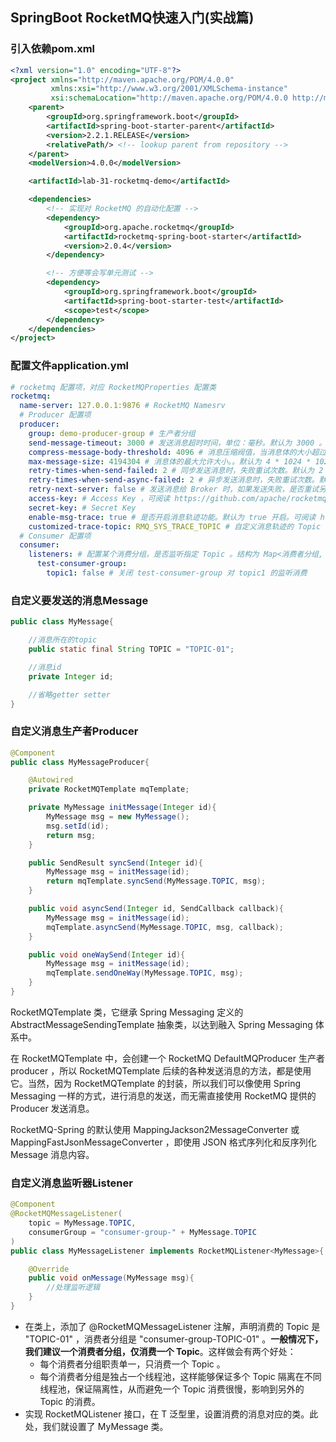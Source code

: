 ## SpringBoot RocketMQ快速入门(实战篇)

### 引入依赖pom.xml

```xml
<?xml version="1.0" encoding="UTF-8"?>
<project xmlns="http://maven.apache.org/POM/4.0.0"
         xmlns:xsi="http://www.w3.org/2001/XMLSchema-instance"
         xsi:schemaLocation="http://maven.apache.org/POM/4.0.0 http://maven.apache.org/xsd/maven-4.0.0.xsd">
    <parent>
        <groupId>org.springframework.boot</groupId>
        <artifactId>spring-boot-starter-parent</artifactId>
        <version>2.2.1.RELEASE</version>
        <relativePath/> <!-- lookup parent from repository -->
    </parent>
    <modelVersion>4.0.0</modelVersion>

    <artifactId>lab-31-rocketmq-demo</artifactId>

    <dependencies>
        <!-- 实现对 RocketMQ 的自动化配置 -->
        <dependency>
            <groupId>org.apache.rocketmq</groupId>
            <artifactId>rocketmq-spring-boot-starter</artifactId>
            <version>2.0.4</version>
        </dependency>

        <!-- 方便等会写单元测试 -->
        <dependency>
            <groupId>org.springframework.boot</groupId>
            <artifactId>spring-boot-starter-test</artifactId>
            <scope>test</scope>
        </dependency>
    </dependencies>
</project>
```

### 配置文件application.yml

```yml
# rocketmq 配置项，对应 RocketMQProperties 配置类
rocketmq:
  name-server: 127.0.0.1:9876 # RocketMQ Namesrv
  # Producer 配置项
  producer:
    group: demo-producer-group # 生产者分组
    send-message-timeout: 3000 # 发送消息超时时间，单位：毫秒。默认为 3000 。
    compress-message-body-threshold: 4096 # 消息压缩阀值，当消息体的大小超过该阀值后，进行消息压缩。默认为 4 * 1024B
    max-message-size: 4194304 # 消息体的最大允许大小。。默认为 4 * 1024 * 1024B
    retry-times-when-send-failed: 2 # 同步发送消息时，失败重试次数。默认为 2 次。
    retry-times-when-send-async-failed: 2 # 异步发送消息时，失败重试次数。默认为 2 次。
    retry-next-server: false # 发送消息给 Broker 时，如果发送失败，是否重试另外一台 Broker 。默认为 false
    access-key: # Access Key ，可阅读 https://github.com/apache/rocketmq/blob/master/docs/cn/acl/user_guide.md 文档
    secret-key: # Secret Key
    enable-msg-trace: true # 是否开启消息轨迹功能。默认为 true 开启。可阅读 https://github.com/apache/rocketmq/blob/master/docs/cn/msg_trace/user_guide.md 文档
    customized-trace-topic: RMQ_SYS_TRACE_TOPIC # 自定义消息轨迹的 Topic 。默认为 RMQ_SYS_TRACE_TOPIC 。
  # Consumer 配置项
  consumer:
    listeners: # 配置某个消费分组，是否监听指定 Topic 。结构为 Map<消费者分组, <Topic, Boolean>> 。默认情况下，不配置表示监听。
      test-consumer-group:
        topic1: false # 关闭 test-consumer-group 对 topic1 的监听消费
```

### 自定义要发送的消息Message

```java
public class MyMessage{

    //消息所在的topic
    public static final String TOPIC = "TOPIC-01";

    //消息id
    private Integer id;

    //省略getter setter
}
```

### 自定义消息生产者Producer

```java
@Component
public class MyMessageProducer{

    @Autowired
    private RocketMQTemplate mqTemplate;

    private MyMessage initMessage(Integer id){
        MyMessage msg = new MyMessage();
        msg.setId(id);
        return msg;
    }

    public SendResult syncSend(Integer id){
        MyMessage msg = initMessage(id);
        return mqTemplate.syncSend(MyMessage.TOPIC, msg);
    }

    public void asyncSend(Integer id, SendCallback callback){
        MyMessage msg = initMessage(id);
        mqTemplate.asyncSend(MyMessage.TOPIC, msg, callback);
    }

    public void oneWaySend(Integer id){
        MyMessage msg = initMessage(id);
        mqTemplate.sendOneWay(MyMessage.TOPIC, msg);
    }
}
```

RocketMQTemplate 类，它继承 Spring Messaging 定义的 AbstractMessageSendingTemplate 抽象类，以达到融入 Spring Messaging 体系中。

在 RocketMQTemplate 中，会创建一个 RocketMQ DefaultMQProducer 生产者 producer ，所以 RocketMQTemplate 后续的各种发送消息的方法，都是使用它。当然，因为 RocketMQTemplate 的封装，所以我们可以像使用 Spring Messaging 一样的方式，进行消息的发送，而无需直接使用 RocketMQ 提供的 Producer 发送消息。

RocketMQ-Spring 的默认使用 MappingJackson2MessageConverter 或 MappingFastJsonMessageConverter ，即使用 JSON 格式序列化和反序列化 Message 消息内容。

### 自定义消息监听器Listener

```java
@Component
@RocketMQMessageListener(
    topic = MyMessage.TOPIC,
    consumerGroup = "consumer-group-" + MyMessage.TOPIC
)
public class MyMessageListener implements RocketMQListener<MyMessage>{

    @Override
    public void onMessage(MyMessage msg){
        //处理监听逻辑
    }
}
```

* 在类上，添加了 @RocketMQMessageListener 注解，声明消费的 Topic 是 "TOPIC-01" ，消费者分组是 "consumer-group-TOPIC-01" 。**一般情况下，我们建议一个消费者分组，仅消费一个 Topic**。这样做会有两个好处：
  * 每个消费者分组职责单一，只消费一个 Topic 。
  * 每个消费者分组是独占一个线程池，这样能够保证多个 Topic 隔离在不同线程池，保证隔离性，从而避免一个 Topic 消费很慢，影响到另外的 Topic 的消费。
* 实现 RocketMQListener 接口，在 T 泛型里，设置消费的消息对应的类。此处，我们就设置了 MyMessage 类。